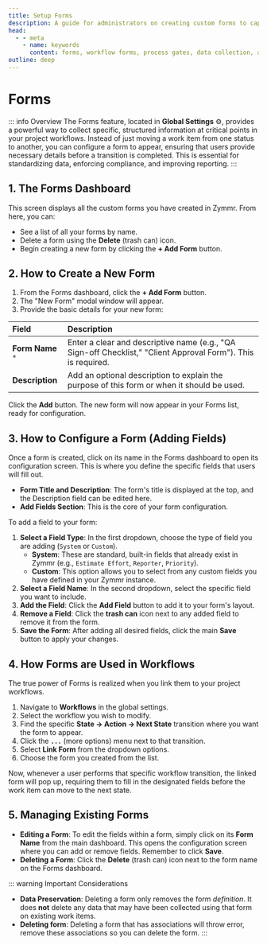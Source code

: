 ```yaml
---
title: Setup Forms
description: A guide for administrators on creating custom forms to capture structured data during workflow transitions in Zymmr.
head:
  - - meta
    - name: keywords
      content: forms, workflow forms, process gates, data collection, administration, zymmr
outline: deep
---
```


# Forms

::: info Overview
The Forms feature, located in **Global Settings** ⚙️, provides a powerful way to collect specific, structured information at critical points in your project workflows. Instead of just moving a work item from one status to another, you can configure a form to appear, ensuring that users provide necessary details before a transition is completed. This is essential for standardizing data, enforcing compliance, and improving reporting.
:::

## 1. The Forms Dashboard

This screen displays all the custom forms you have created in Zymmr. From here, you can:

-   See a list of all your forms by name.
-   Delete a form using the **Delete** (trash can) icon.
-   Begin creating a new form by clicking the **+ Add Form** button.

## 2. How to Create a New Form

1.  From the Forms dashboard, click the **+ Add Form** button.
2.  The "New Form" modal window will appear.
3.  Provide the basic details for your new form:

| Field           | Description                                                                                                   |
| :-------------- | :------------------------------------------------------------------------------------------------------------ |
| **Form Name** `*` | Enter a clear and descriptive name (e.g., "QA Sign-off Checklist," "Client Approval Form"). This is required. |
| **Description** | Add an optional description to explain the purpose of this form or when it should be used.                      |

Click the **Add** button. The new form will now appear in your Forms list, ready for configuration.

## 3. How to Configure a Form (Adding Fields)

Once a form is created, click on its name in the Forms dashboard to open its configuration screen. This is where you define the specific fields that users will fill out.

-   **Form Title and Description**: The form's title is displayed at the top, and the Description field can be edited here.
-   **Add Fields Section**: This is the core of your form configuration.

To add a field to your form:
1.  **Select a Field Type**: In the first dropdown, choose the type of field you are adding (`System` or `Custom`).
    -   **System**: These are standard, built-in fields that already exist in Zymmr (e.g., `Estimate Effort`, `Reporter`, `Priority`).
    -   **Custom**: This option allows you to select from any custom fields you have defined in your Zymmr instance.
2.  **Select a Field Name**: In the second dropdown, select the specific field you want to include.
3.  **Add the Field**: Click the **Add Field** button to add it to your form's layout.
4.  **Remove a Field**: Click the **trash can** icon next to any added field to remove it from the form.
5.  **Save the Form**: After adding all desired fields, click the main **Save** button to apply your changes.

## 4. How Forms are Used in Workflows

The true power of Forms is realized when you link them to your project workflows.

1.  Navigate to **Workflows** in the global settings.
2.  Select the workflow you wish to modify.
3.  Find the specific **State → Action → Next State** transition where you want the form to appear.
4.  Click the **`...`** (more options) menu next to that transition.
5.  Select **Link Form** from the dropdown options.
6.  Choose the form you created from the list.

Now, whenever a user performs that specific workflow transition, the linked form will pop up, requiring them to fill in the designated fields before the work item can move to the next state.

## 5. Managing Existing Forms

-   **Editing a Form**: To edit the fields within a form, simply click on its **Form Name** from the main dashboard. This opens the configuration screen where you can add or remove fields. Remember to click **Save**.
-   **Deleting a Form**: Click the **Delete** (trash can) icon next to the form name on the Forms dashboard.

::: warning Important Considerations
-   **Data Preservation**: Deleting a form only removes the form *definition*. It does **not** delete any data that may have been collected using that form on existing work items.
-   **Deleting form**: Deleting a form that has associations will throw error, remove these associations so you can delete the form.
:::